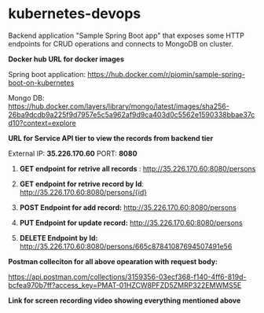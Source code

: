 # kubernetes-devops

Backend application "Sample Spring Boot app" that exposes some HTTP endpoints for CRUD operations and connects to MongoDB on cluster.

**Docker hub URL for docker images**

Spring boot application: https://hub.docker.com/r/piomin/sample-spring-boot-on-kubernetes

Mongo DB: https://hub.docker.com/layers/library/mongo/latest/images/sha256-26ba9dcdb9a225f9d7957e5c5a962af9d9ca403d0c5562e1590338bbae37cd10?context=explore

**URL for Service API tier to view the records from backend tier**

External IP: **35.226.170.60**  PORT: **8080**

1. **GET endpoint for retrive all records** : http://35.226.170.60:8080/persons

2. **GET endpoint for retrive record by Id**: http://35.226.170.60:8080/persons/{id}

3. **POST Endpoint for add record:** http://35.226.170.60:8080/persons

4. **PUT Endpoint for update record:** http://35.226.170.60:8080/persons

5. **DELETE Endpoint by Id:** http://35.226.170.60:8080/persons/665c87841087694507491e56

**Postman colleciton for all above opearation with request body:**

https://api.postman.com/collections/3159356-03ecf368-f140-4ff6-819d-bcfea970b7ff?access_key=PMAT-01HZCW8PFZD5ZMRP322EMWMS5E

**Link for screen recording video showing everything mentioned above**

<LINK>





